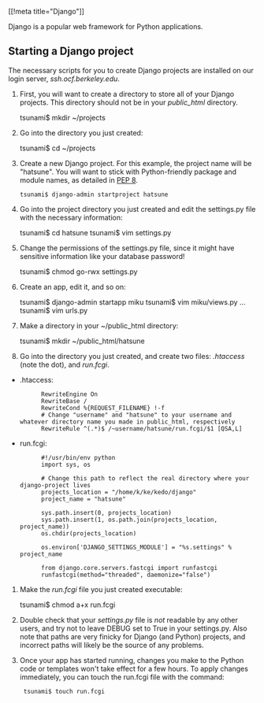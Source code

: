 [[!meta title="Django"]]

Django is a popular web framework for Python applications.


## Starting a Django project

The necessary scripts for you to create Django projects are installed on our login server, _ssh.ocf.berkeley.edu_.

1.   First, you will want to create a directory to store all of your Django projects. This directory should not be in your *public_html* directory.

        tsunami$ mkdir ~/projects

1.   Go into the directory you just created:

        tsunami$ cd ~/projects

1.  Create a new Django project. For this example, the project name will be "hatsune". You will want to stick with Python-friendly package and module names, as detailed in [PEP 8](https://www.python.org/dev/peps/pep-0008/#package-and-module-names).

        tsunami$ django-admin startproject hatsune

1.   Go into the project directory you just created and edit the settings.py file with the necessary information:

        tsunami$ cd hatsune
        tsunami$ vim settings.py

1.   Change the permissions of the settings.py file, since it might have sensitive information like your database password!

        tsunami$ chmod go-rwx settings.py

1.   Create an app, edit it, and so on:

        tsunami$ django-admin startapp miku
        tsunami$ vim miku/views.py
        ...
        tsunami$ vim urls.py

1.    Make a directory in your ~/public_html directory:

        tsunami$ mkdir ~/public_html/hatsune

1.    Go into the directory you just created, and create two files: *.htaccess* (note the dot), and *run.fcgi*.

* .htaccess:

            RewriteEngine On
            RewriteBase /
            RewriteCond %{REQUEST_FILENAME} !-f
            # Change "username" and "hatsune" to your username and whatever directory name you made in public_html, respectively
            RewriteRule ^(.*)$ /~username/hatsune/run.fcgi/$1 [QSA,L]

* run.fcgi:

            #!/usr/bin/env python
            import sys, os

            # Change this path to reflect the real directory where your django-project lives
            projects_location = "/home/k/ke/kedo/django"
            project_name = "hatsune"

            sys.path.insert(0, projects_location)
            sys.path.insert(1, os.path.join(projects_location, project_name))
            os.chdir(projects_location)

            os.environ['DJANGO_SETTINGS_MODULE'] = "%s.settings" % project_name

            from django.core.servers.fastcgi import runfastcgi
            runfastcgi(method="threaded", daemonize="false")

1.   Make the *run.fcgi* file you just created executable:

        tsunami$ chmod a+x run.fcgi

1. Double check that your *settings.py* file is *not* readable by any other users, and try not to leave DEBUG set to True in your settings.py. Also note that paths are very finicky for Django (and Python) projects, and incorrect paths will likely be the source of any problems.

1. Once your app has started running, changes you make to the Python code or
   templates won't take effect for a few hours. To apply changes immediately,
   you can touch the run.fcgi file with the command:

        tsunami$ touch run.fcgi
